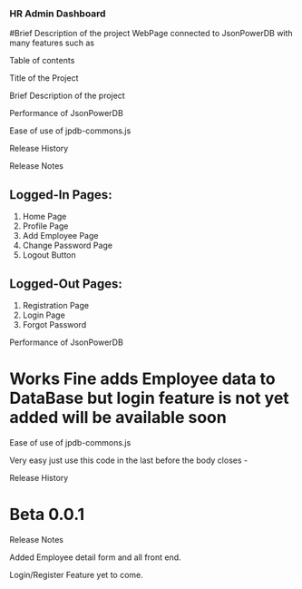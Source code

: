 
   ### HR Admin Dashboard
   
   #Brief Description of the project
   WebPage connected to JsonPowerDB with many features such as
   
   Table of contents
   
   Title of the Project

Brief Description of the project

Performance of JsonPowerDB 

Ease of use of jpdb-commons.js

Release History 

Release Notes 

   
   Logged-In
Pages:
--------------------------
1. Home Page
2. Profile Page
3. Add Employee Page
4. Change Password Page
5. Logout Button

Logged-Out Pages:
--------------------------
1. Registration Page
2. Login Page
3. Forgot Password

Performance of JsonPowerDB 
# Works Fine adds Employee data to DataBase but login feature is not yet added will be available soon

Ease of use of jpdb-commons.js

Very easy just use this code in the last before the body closes -

<script type='text/javascript' src="http://login2explore.com/jpdb/resources/js/0.0.4/jpdb-commons.js"></script>

Release History

# Beta 0.0.1

Release Notes

Added Employee detail form and all front end.

Login/Register Feature yet to come.




